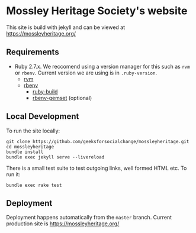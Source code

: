 # Mossley Heritage Society's website

This site is build with jekyll and can be viewed at https://mossleyheritage.org/

## Requirements

- Ruby 2.7.x. We reccomend using a version manager for this such as `rvm` or `rbenv`. Current version we are using is in `.ruby-version`.
  - [rvm](https://rvm.io/)
  - [rbenv](https://github.com/rbenv/rbenv)
    - [ruby-build](https://github.com/rbenv/ruby-build)
    - [rbenv-gemset](https://github.com/jf/rbenv-gemset) (optional)


## Local Development

To run the site locally:

```
git clone https://github.com/geeksforsocialchange/mossleyheritage.git
cd mossleyheritage
bundle install
bundle exec jekyll serve --livereload
```

There is a small test suite to test outgoing links, well formed HTML etc. To run it:

```
bundle exec rake test
```

## Deployment

Deployment happens automatically from the `master` branch. Current production site is https://mossleyheritage.org/
